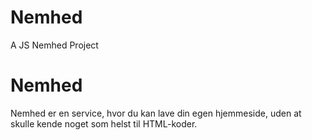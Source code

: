 # Nemhed
A JS Nemhed Project 
<h1> Nemhed</h1>
<p> 
	Nemhed er en service, hvor du kan lave din egen hjemmeside, uden at skulle kende noget som helst til HTML-koder.
</p>